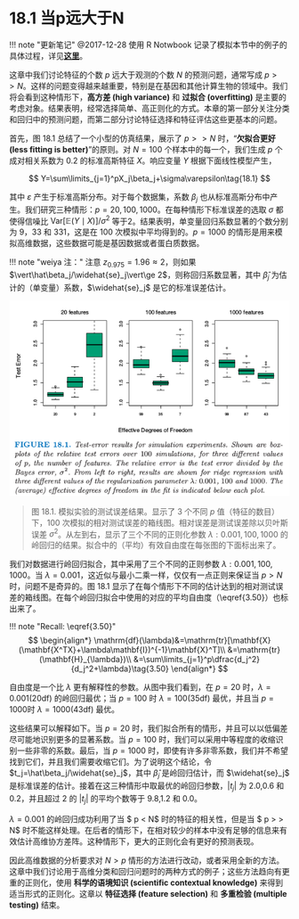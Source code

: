 # 18.1 当p远大于N

!!! note "更新笔记"
    @2017-12-28 使用 R Notwbook 记录了模拟本节中的例子的具体过程，详见[**这里**](../notes/HighDim/sim18_1/index.html)。

这章中我们讨论特征的个数 $p$ 远大于观测的个数 $N$ 的预测问题，通常写成 $p >> N$。这样的问题变得越来越重要，特别是在基因和其他计算生物的领域中。我们将会看到这种情形下，**高方差 (high variance)** 和 **过拟合 (overfitting)** 是主要的考虑对象。结果表明，经常选择简单、高正则化的方式。本章的第一部分关注分类和回归中的预测问题，而第二部分讨论特征选择和特征评估这些更基本的问题。

首先，图 18.1 总结了一个小型的仿真结果，展示了 $p >> N$ 时，“**欠拟合更好 (less fitting is better)**”的原则。对 $N=100$ 个样本中的每一个，我们生成 $p$ 个成对相关系数为 $0.2$ 的标准高斯特征 $X$。响应变量 $Y$ 根据下面线性模型产生，

$$
Y=\sum\limits_{j=1}^pX_j\beta_j+\sigma\varepsilon\tag{18.1}
$$

其中 $\varepsilon$ 产生于标准高斯分布。对于每个数据集，系数 $\beta_j$ 也从标准高斯分布中产生。我们研究三种情形：$p=20,100,1000$。在每种情形下标准误差的选取 $\sigma$ 都使得信噪比 $\mathrm{Var}[\mathbb{E}(Y\mid X)]/\sigma^2$ 等于$2$。结果表明，单变量回归系数显著的个数分别为 9，33 和 331，这是在 100 次模拟中平均得到的。$p=1000$ 的情形是用来模拟高维数据，这些数据可能是基因数据或者蛋白质数据。

!!! note "weiya 注："
    注意 $z_{0.975} = 1.96 \approx 2$，则如果 $\vert\hat\beta_j/\widehat{se}_j\vert\ge 2$，则称回归系数显著，其中 $\hat\beta_j$ 为估计的（单变量）系数，$\widehat{se}_j$ 是它的标准误差估计。

![](../img/18/fig18.1.png)

> 图 18.1. 模拟实验的测试误差结果。显示了 3 个不同 $p$ 值（特征的数目）下，100 次模拟的相对测试误差的箱线图。相对误差是测试误差除以贝叶斯误差 $\sigma^2$。从左到右，显示了三个不同的正则化参数 $\lambda:0.001,100,1000$ 的岭回归的结果。拟合中的（平均）有效自由度在每张图的下面标出来了。

我们对数据进行岭回归拟合，其中采用了三个不同的正则参数 $\lambda:0.001,100,1000$。当 $\lambda=0.001$，这近似与最小二乘一样，仅仅有一点正则来保证当 $p > N$ 时，问题不是奇异的。图 18.1 显示了在每个情形下不同的估计达到的相对测试误差的箱线图。在每个岭回归拟合中使用的对应的平均自由度（\eqref{3.50}）也标出来了。

!!! note "Recall: \eqref{3.50}"
    $$
    \begin{align*}
    \mathrm{df}(\lambda)&=\mathrm{tr}[\mathbf{X}(\mathbf{X^TX}+\lambda\mathbf{I})^{-1}\mathbf{X}^T]\\
    &=\mathrm{tr}(\mathbf{H}_{\lambda})\\
    &=\sum\limits_{j=1}^p\dfrac{d_j^2}{d_j^2+\lambda}\tag{3.50}
    \end{align*}
    $$

自由度是一个比 $\lambda$ 更有解释性的参数。从图中我们看到，在 $p=20$ 时，$\lambda=0.001$(20df) 的岭回归最优；当 $p=100$ 时 $\lambda=100$(35df) 最优，并且当 $p=1000$时 $\lambda=1000$(43df) 最优。

这些结果可以解释如下。当 $p=20$ 时，我们拟合所有的情形，并且可以以低偏差尽可能地识别更多的显著系数。当 $p=100$ 时，我们可以采用中等程度的收缩识别一些非零的系数。最后，当 $p=1000$ 时，即使有许多非零系数，我们并不希望找到它们，并且我们需要收缩它们。为了说明这个结论，令 $t_j=\hat\beta_j/\widehat{se}_j$，其中 $\hat\beta_j$ 是岭回归估计，而 $\widehat{se}_j$ 是标准误差的估计。接着在这三种情形中取最优的岭回归参数，$\vert t_j\vert$ 为 2.0,0.6 和 0.2，并且超过 2 的 $\vert t_j\vert$ 的平均个数等于 9.8,1.2 和 0.0。

$\lambda=0.001$ 的岭回归成功利用了当 $ p < N$ 时的特征的相关性，但是当 $ p > > N$ 时不能这样处理。在后者的情形下，在相对较少的样本中没有足够的信息来有效估计高维协方差阵。这种情形下，更大的正则化会有更好的预测表现。

因此高维数据的分析要求对 $N > p$ 情形的方法进行改动，或者采用全新的方法。这章中我们讨论用于高维分类和回归问题时的两种方式的例子；这些方法趋向有更重的正则化，使用 **科学的语境知识 (scientific contextual knowledge)** 来得到适当形式的正则化。这章以 **特征选择 (feature selection)** 和 **多重检验 (multiple testing)** 结束。
